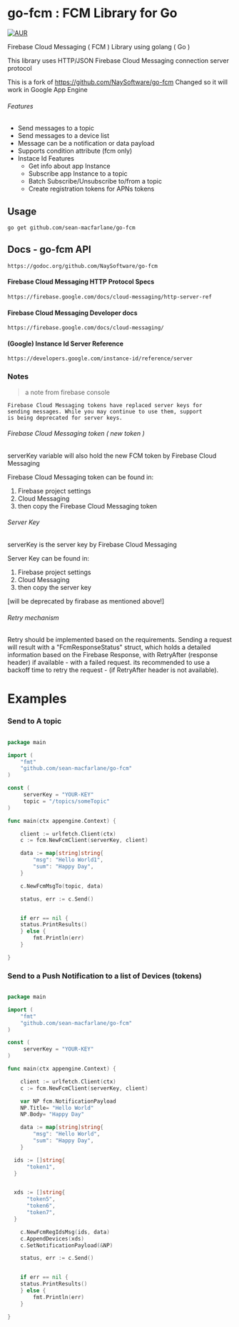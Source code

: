 # go-fcm : FCM Library for Go

[![AUR](https://img.shields.io/aur/license/yaourt.svg?style=flat-square)](https://github.com/NaySoftware/go-fcm/blob/master/LICENSE)

Firebase Cloud Messaging ( FCM ) Library using golang ( Go )

This library uses HTTP/JSON Firebase Cloud Messaging connection server protocol

This is a fork of https://github.com/NaySoftware/go-fcm
Changed so it will work in Google App Engine

###### Features

* Send messages to a topic
* Send messages to a device list
* Message can be a notification or data payload
* Supports condition attribute (fcm only)
* Instace Id Features
	- Get info about app Instance
	- Subscribe app Instance to a topic
	- Batch Subscribe/Unsubscribe to/from a topic
	- Create registration tokens for APNs tokens


## Usage

```
go get github.com/sean-macfarlane/go-fcm
```

## Docs - go-fcm API
```
https://godoc.org/github.com/NaySoftware/go-fcm
```

####  Firebase Cloud Messaging HTTP Protocol Specs
```
https://firebase.google.com/docs/cloud-messaging/http-server-ref
```

#### Firebase Cloud Messaging Developer docs
```
https://firebase.google.com/docs/cloud-messaging/
```

#### (Google) Instance Id Server Reference
```
https://developers.google.com/instance-id/reference/server
```
### Notes




> a note from firebase console

```
Firebase Cloud Messaging tokens have replaced server keys for
sending messages. While you may continue to use them, support
is being deprecated for server keys.
```


###### Firebase Cloud Messaging token ( new token )

serverKey variable will also hold the new FCM token by Firebase Cloud Messaging

Firebase Cloud Messaging token can be found in:

1. Firebase project settings
2. Cloud Messaging
3. then copy the Firebase Cloud Messaging token


###### Server Key

serverKey is the server key by Firebase Cloud Messaging

Server Key can be found in:

1. Firebase project settings
2. Cloud Messaging
3. then copy the server key

[will be deprecated by firabase as mentioned above!]

###### Retry mechanism

Retry should be implemented based on the requirements.
Sending a request will result with a "FcmResponseStatus" struct, which holds
a detailed information based on the Firebase Response, with RetryAfter
(response header) if available - with a failed request.
its recommended to use a backoff time to retry the request - (if RetryAfter
	header is not available).




# Examples

### Send to A topic

```go

package main

import (
	"fmt"
    "github.com/sean-macfarlane/go-fcm"
)

const (
	 serverKey = "YOUR-KEY"
     topic = "/topics/someTopic"
)

func main(ctx appengine.Context) {

	client := urlfetch.Client(ctx)
    c := fcm.NewFcmClient(serverKey, client)  

	data := map[string]string{
		"msg": "Hello World1",
		"sum": "Happy Day",
	}

	c.NewFcmMsgTo(topic, data)

	status, err := c.Send()


	if err == nil {
    status.PrintResults()
	} else {
		fmt.Println(err)
	}

}


```


### Send to a Push Notification to a list of Devices (tokens)

```go

package main

import (
	"fmt"
    "github.com/sean-macfarlane/go-fcm"
)

const (
	 serverKey = "YOUR-KEY"
)

func main(ctx appengine.Context) {

	client := urlfetch.Client(ctx)
    c := fcm.NewFcmClient(serverKey, client)  

    var NP fcm.NotificationPayload 
    NP.Title= "Hello World"
    NP.Body= "Happy Day"

	data := map[string]string{
		"msg": "Hello World",
		"sum": "Happy Day",
	}

  ids := []string{
      "token1",
  }


  xds := []string{
      "token5",
      "token6",
      "token7",
  }

    c.NewFcmRegIdsMsg(ids, data)
    c.AppendDevices(xds)	
    c.SetNotificationPayload(&NP)

	status, err := c.Send()


	if err == nil {
    status.PrintResults()
	} else {
		fmt.Println(err)
	}

}



```
